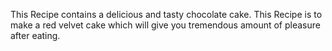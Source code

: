 This Recipe contains a delicious and tasty chocolate cake. 
This Recipe is to make a red velvet cake which will give you tremendous amount of pleasure after eating.
